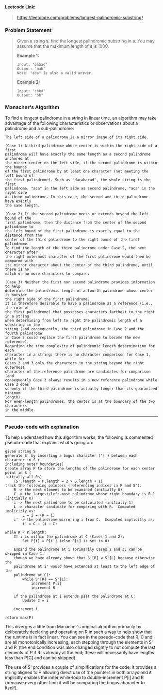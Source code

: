 #### Leetcode Link: 

> https://leetcode.com/problems/longest-palindromic-substring/

### Problem Statement

> Given a string **s**, find the longest palindromic substring in **s**. You may assume that the maximum length of **s** is 1000.
>
> **Example 1:**
>
> ```
> Input: "babad"
> Output: "bab"
> Note: "aba" is also a valid answer.
> ```
>
> **Example 2:**
>
> ```
> Input: "cbbd"
> Output: "bb"
> ```

### Manacher's Algorithm

To find a longest palindrome in a string in linear time, an algorithm may take advantage of the following characteristics or observations about a palindrome and a sub-palindrome:

    The left side of a palindrome is a mirror image of its right side.
    
    (Case 1) A third palindrome whose center is within the right side of a first 
    palindrome will have exactly the same length as a second palindrome anchored at 
    the mirror center on the left side, if the second palindrome is within the bounds 
    of the first palindrome by at least one character (not meeting the left bound of 
    the first palindrome). Such as "dacabacad", the whole string is the first 
    palindrome, "aca" in the left side as second palindrome, "aca" in the right side 
    as third palindrome. In this case, the second and third palindrome have exactly 
    the same length.
    
    (Case 2) If the second palindrome meets or extends beyond the left bound of the 
    first palindrome, then the distance from the center of the second palindrome to 
    the left bound of the first palindrome is exactly equal to the distance from the 
    center of the third palindrome to the right bound of the first palindrome.
    To find the length of the third palindrome under Case 2, the next character after 
    the right outermost character of the first palindrome would then be compared with 
    its mirror character about the center of the third palindrome, until there is no 
    match or no more characters to compare.
    
    (Case 3) Neither the first nor second palindrome provides information to help 
    determine the palindromic length of a fourth palindrome whose center is outside 
    the right side of the first palindrome.
    It is therefore desirable to have a palindrome as a reference (i.e., the role of 
    the first palindrome) that possesses characters farthest to the right in a string 
    when determining from left to right the palindromic length of a substring in the 
    string (and consequently, the third palindrome in Case 2 and the fourth palindrome 
    in Case 3 could replace the first palindrome to become the new reference).
    Regarding the time complexity of palindromic length determination for each 
    character in a string: there is no character comparison for Case 1, while for 
    Cases 2 and 3 only the characters in the string beyond the right outermost 
    character of the reference palindrome are candidates for comparison (and 
    consequently Case 3 always results in a new reference palindrome while Case 2 does 
    so only if the third palindrome is actually longer than its guaranteed minimum 
    length).
    For even-length palindromes, the center is at the boundary of the two characters 
    in the middle.

-------------------------------------------------------------------------------------------

### Pseudo-code with explanation

To help understand how this algorithm works, the following is commented pseudo-code 
that explains what's going on:

    given string S
    generate S' by inserting a bogus character ('|') between each character in S (
    including outer boundaries)
    Create array P to store the lengths of the palindrome for each center point in S (
    initially all 0s)
        (S'.length = P.length = 2 × S.length + 1)
    track the following pointers (referencing indices in P and S'):
        R -> the next element to be examined (initially 0)
        C -> the largest/left-most palindrome whose right boundary is R-1 (initially 0)
        i -> the next palindrome to be calculated (initially 1)
        L -> character candidate for comparing with R.  Computed implicitly as:
            L = i − (R − i)
        i' -> the palindrome mirroring i from C.  Computed implicitly as:
            i' = C − (i − C)
    
    while R < P.length:
        If i is within the palindrome at C (Cases 1 and 2):
            Set P[i] = P[i'] (else P[i] is set to 0)
    
        Expand the palindrome at i (primarily Cases 2 and 3; can be skipped in Case 1, 
        though we have already shown that S'[R] ≠ S'[L] because otherwise the 
        palindrome at i' would have extended at least to the left edge of the 
        palindrome at C):
            while S'[R] == S'[L]:
                increment P[i]
                increment R
    
        If the palindrome at i extends past the palindrome at C:
            Update C = i
    
        increment i
    
    return max(P)

This diverges a little from Manacher's original algorithm primarily by deliberately 
declaring and operating on R in such a way to help show that the runtime is in fact 
linear. You can see in the pseudo-code that R, C and i are all monotonically 
increasing, each stepping through the elements in S' and P. (the end condition was 
also changed slightly to not compute the last elements of P if R is already at the 
end; these will necessarily have lengths less than P[C] and can be skipped).

The use of S' provides a couple of simplifications for the code: it provides a string 
aligned to P allowing direct use of the pointers in both arrays and it implicitly 
enables the inner while-loop to double-increment P[i] and R (because every other time 
it will be comparing the bogus character to itself). 
